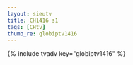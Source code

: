 ```yaml
--- 
layout: sieutv
title: CH1416 s1
tags: [CHtv]
thumb_re: globiptv1416
---
```

{% include tvadv key="globiptv1416" %} 
